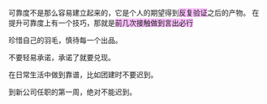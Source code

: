 可靠度不是那么容易建立起来的，它是个人的期望得到<span style="background:#fdbfff">反复验证</span>之后的产物。
在提升可靠度上有一个技巧，那就是<span style="background:#fdbfff">前几次接触做到言出必行</span>

珍惜自己的羽毛，慎待每一个出品。

不要轻易承诺，承诺了就要兑现。

在日常生活中做到靠谱，比如团建时不要迟到。

到新公司任职的第一周，绝对不能迟到。
